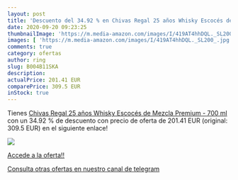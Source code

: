 ```yaml
---
layout: post
title: 'Descuento del 34.92 % en Chivas Regal 25 años Whisky Escocés de M'
date: 2020-09-20 09:23:25
thumbnailImage: 'https://m.media-amazon.com/images/I/419AT4hhDQL._SL200_.jpg'
images: [ 'https://m.media-amazon.com/images/I/419AT4hhDQL._SL200_.jpg' ]
comments: true
category: ofertas
author: ring
slug: B004B11SKA
description:
actualPrice: 201.41 EUR
comparePrice: 309.5 EUR
inStock: true
---
```


Tienes [Chivas Regal 25 años Whisky Escocés de Mezcla Premium - 700 ml](https://www.amazon.com/dp/B004B11SKA/?tag=redken08-20) con un 34.92 % de descuento con precio de oferta de 201.41 EUR (original: 309.5 EUR) en el siguiente enlace!

[![](https://m.media-amazon.com/images/I/419AT4hhDQL._SL200_.jpg)](https://www.amazon.com/dp/B004B11SKA/?tag=redken08-20)

[Accede a la oferta!!](https://www.amazon.com/dp/B004B11SKA/?tag=redken08-20)

[Consulta otras ofertas en nuestro canal de telegram](https://t.me/s/ofertas25)
